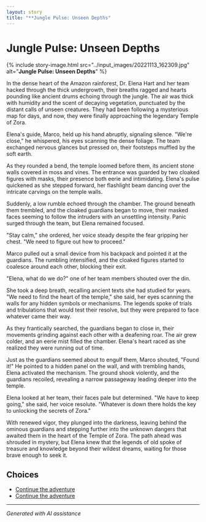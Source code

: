 ```yaml
---
layout: story
title: "**Jungle Pulse: Unseen Depths"
---
```


# **Jungle Pulse: Unseen Depths**

{% include story-image.html src="../input_images/20221113_162309.jpg" alt="**Jungle Pulse: Unseen Depths**" %}

In the dense heart of the Amazon rainforest, Dr. Elena Hart and her team hacked through the thick undergrowth, their breaths ragged and hearts pounding like ancient drums echoing through the jungle. The air was thick with humidity and the scent of decaying vegetation, punctuated by the distant calls of unseen creatures. They had been following a mysterious map for days, and now, they were finally approaching the legendary Temple of Zora.

Elena's guide, Marco, held up his hand abruptly, signaling silence. "We're close," he whispered, his eyes scanning the dense foliage. The team exchanged nervous glances but pressed on, their footsteps muffled by the soft earth.

As they rounded a bend, the temple loomed before them, its ancient stone walls covered in moss and vines. The entrance was guarded by two cloaked figures with masks, their presence both eerie and intimidating. Elena's pulse quickened as she stepped forward, her flashlight beam dancing over the intricate carvings on the temple walls.

Suddenly, a low rumble echoed through the chamber. The ground beneath them trembled, and the cloaked guardians began to move, their masked faces seeming to follow the intruders with an unsettling intensity. Panic surged through the team, but Elena remained focused.

"Stay calm," she ordered, her voice steady despite the fear gripping her chest. "We need to figure out how to proceed."

Marco pulled out a small device from his backpack and pointed it at the guardians. The rumbling intensified, and the cloaked figures started to coalesce around each other, blocking their exit.

"Elena, what do we do?" one of her team members shouted over the din.

She took a deep breath, recalling ancient texts she had studied for years. "We need to find the heart of the temple," she said, her eyes scanning the walls for any hidden symbols or mechanisms. The legends spoke of trials and tribulations that would test their resolve, but they were prepared to face whatever came their way.

As they frantically searched, the guardians began to close in, their movements grinding against each other with a deafening roar. The air grew colder, and an eerie mist filled the chamber. Elena's heart raced as she realized they were running out of time.

Just as the guardians seemed about to engulf them, Marco shouted, "Found it!" He pointed to a hidden panel on the wall, and with trembling hands, Elena activated the mechanism. The ground shook violently, and the guardians recoiled, revealing a narrow passageway leading deeper into the temple.

Elena looked at her team, their faces pale but determined. "We have to keep going," she said, her voice resolute. "Whatever is down there holds the key to unlocking the secrets of Zora."

With renewed vigor, they plunged into the darkness, leaving behind the ominous guardians and stepping further into the unknown dangers that awaited them in the heart of the Temple of Zora. The path ahead was shrouded in mystery, but Elena knew that the legends of old spoke of treasure and knowledge beyond their wildest dreams, waiting for those brave enough to seek it.


## Choices

* [Continue the adventure](./476485520_618748147579301_2628358660310613573_n)
* [Continue the adventure](./20221013_144257)


---
*Generated with AI assistance*
